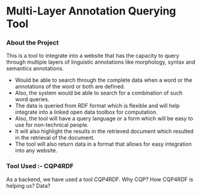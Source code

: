 # Multi-Layer Annotation Querying Tool 

### About the Project
This is a tool to integrate into a website that has the capacity to query through multiple layers of linguistic annotations like morphology, syntax and semantics annotations. 

- Would be able to search through the complete data when a word or the
annotations of the word or both are defined.
- Also, the system would be able to search for a combination of such word queries.
- The data is queried from RDF format which is flexible and will help integrate into a linked open data toolbox for computation. 
- Also, the tool will have a query language or a form which will be easy to use for non-technical people. 
- It will also highlight the results in the retrieved document which resulted in the retrieval of the document. 
- The tool will also return data in a format that allows for easy integration into any website.


### Tool Used :- CQP4RDF

As a backend, we have used a tool CQP4RDF.
Why CQP?
How CQP4RDF is helping us?
Data?

